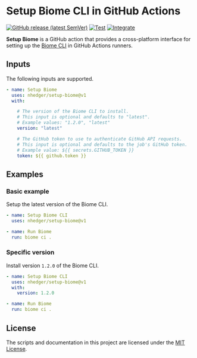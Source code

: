 # Setup Biome CLI in GitHub Actions

[![GitHub release (latest SemVer)](https://img.shields.io/github/v/release/nhedger/setup-biome?label=latest&logo=github)](https://github.com/marketplace/actions/setup-biome)
[![Test](https://github.com/nhedger/setup-biome/actions/workflows/test.yaml/badge.svg)](https://github.com/nhedger/setup-biome/actions/workflows/test.yaml)
[![Integrate](https://github.com/nhedger/setup-biome/actions/workflows/integrate.yaml/badge.svg)](https://github.com/nhedger/setup-biome/actions/workflows/integrate.yaml)

**Setup Biome** is a GitHub action that provides a cross-platform interface
for setting up the [Biome CLI](https://biomejs.dev) in GitHub
Actions runners.

## Inputs

The following inputs are supported.

```yaml
- name: Setup Biome
  uses: nhedger/setup-biome@v1
  with:

    # The version of the Biome CLI to install.
    # This input is optional and defaults to "latest".
    # Example values: "1.2.0", "latest"
    version: "latest"

    # The GitHub token to use to authenticate GitHub API requests.
    # This input is optional and defaults to the job's GitHub token.
    # Example value: ${{ secrets.GITHUB_TOKEN }}
    token: ${{ github.token }}
```

## Examples

### Basic example

Setup the latest version of the Biome CLI.

```yaml
- name: Setup Biome CLI
  uses: nhedger/setup-biome@v1

- name: Run Biome
  run: biome ci .
```

### Specific version

Install version `1.2.0` of the Biome CLI.

```yaml
- name: Setup Biome CLI
  uses: nhedger/setup-biome@v1
  with:
    version: 1.2.0

- name: Run Biome
  run: biome ci .
```

## License

The scripts and documentation in this project are licensed under
the [MIT License](LICENSE.md).
